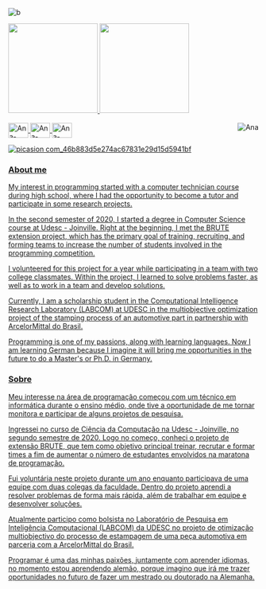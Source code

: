 ![b](https://user-images.githubusercontent.com/43683162/132432927-711fa0fa-df03-47f8-b598-350664502ad5.gif)

<div>
  <a href="https://github.com/anuraghazra/github-readme-stats">
    <img height="180em" src="https://github-readme-stats.vercel.app/api?username=ana-athayde&count_private=true&theme=tokyonight"\>
    <img height="180em" src="https://github-readme-stats.vercel.app/api/top-langs/?username=ana-athayde&layout=compact&theme=tokyonight"\>
</div>

<div style = "display: inline_block"><br>
  <img align="center" alt = "Ana-Python" height="30" width="40" src="https://cdn.jsdelivr.net/gh/devicons/devicon/icons/python/python-original-wordmark.svg">
  <img align="center" alt = "Ana-Java" height="30" width="40" src="https://cdn.jsdelivr.net/gh/devicons/devicon/icons/java/java-original-wordmark.svg">
  <img align="center" alt = "Ana-Php" height="30" width="40" src="https://cdn.jsdelivr.net/gh/devicons/devicon/icons/php/php-original.svg">
  <img align="right" alt="Ana" src="https://user-images.githubusercontent.com/43683162/182949647-2cb9d698-8f4c-4c7b-be5e-96ecf1e2eb18.gif">
</div>

  ![picasion com_46b883d5e274ac67831e29d15d5941bf](https://user-images.githubusercontent.com/43683162/182949762-32ebd29a-8273-42eb-90bf-c32a6adb8c05.gif)

  
### About me

My interest in programming started with a computer technician course during high school, where I had the opportunity to become a tutor and participate in some research projects.

In the second semester of 2020, I started a degree in Computer Science course at Udesc - Joinville. Right at the beginning, I met the BRUTE extension project, which has the primary goal of training, recruiting, and forming teams to increase the number of students involved in the programming competition.

I volunteered for this project for a year while participating in a team with two college classmates. Within the project, I learned to solve problems faster, as well as to work in a team and develop solutions.

Currently, I am a scholarship student in the Computational Intelligence Research Laboratory (LABCOM) at UDESC in the multiobjective optimization project of the stamping process of an automotive part in partnership with ArcelorMittal do Brasil.

Programming is one of my passions, along with learning languages. Now I am learning German because I imagine it will bring me opportunities in the future to do a Master's or Ph.D. in Germany.


### Sobre 

Meu interesse na área de programação começou com um técnico em informática durante o ensino médio, onde tive a oportunidade de me tornar monitora e participar de alguns projetos de pesquisa.

Ingressei no curso de Ciência da Computação na Udesc - Joinville, no segundo semestre de 2020. Logo no começo, conheci o projeto de extensão BRUTE, que tem como objetivo principal treinar, recrutar e formar times a fim de aumentar o número de estudantes envolvidos na maratona de programação.

Fui voluntária neste projeto durante um ano enquanto participava de uma equipe com duas colegas da faculdade. Dentro do projeto aprendi a resolver problemas de forma mais rápida, além de trabalhar em equipe e desenvolver soluções.

Atualmente participo como bolsista no Laboratório de Pesquisa em Inteligência Computacional (LABCOM) da UDESC no projeto de otimização multiobjectivo do processo de estampagem de uma peça automotiva em parceria com a ArcelorMittal do Brasil.

Programar é uma das minhas paixões, juntamente com aprender idiomas, no momento estou aprendendo alemão, porque imagino que irá me trazer oportunidades no futuro de fazer um mestrado ou doutorado na Alemanha.




